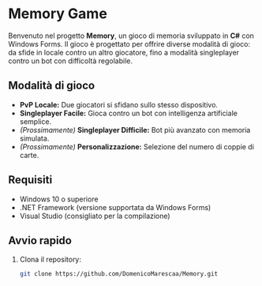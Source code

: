 # Memory Game
Benvenuto nel progetto **Memory**, un gioco di memoria sviluppato in **C#** con Windows Forms. 
Il gioco è progettato per offrire diverse modalità di gioco: da sfide in locale contro un altro giocatore, 
fino a modalità singleplayer contro un bot con difficoltà regolabile.

## Modalità di gioco

- **PvP Locale:** Due giocatori si sfidano sullo stesso dispositivo.
- **Singleplayer Facile:** Gioca contro un bot con intelligenza artificiale semplice.
- *(Prossimamente)* **Singleplayer Difficile:** Bot più avanzato con memoria simulata.
- *(Prossimamente)* **Personalizzazione:** Selezione del numero di coppie di carte.

## Requisiti

- Windows 10 o superiore
- .NET Framework (versione supportata da Windows Forms)
- Visual Studio (consigliato per la compilazione)

## Avvio rapido

1. Clona il repository:

   ```bash
   git clone https://github.com/DomenicoMarescaa/Memory.git
